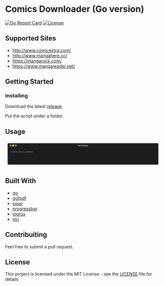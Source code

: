 # Comics Downloader (Go version)

[![Go Report Card](https://goreportcard.com/badge/github.com/Girbons/go-comics-downloader)](https://goreportcard.com/report/github.com/Girbons/go-comics-downloader)
[![License](https://img.shields.io/badge/license-MIT-blue.svg)](LICENSE)

## Supported Sites

- http://www.comicextra.com/
- http://www.mangahere.cc/
- https://mangarock.com/
- https://www.mangareader.net/

## Getting Started

### Installing

Download the latest [release](https://github.com/Girbons/go-comics-downloader/releases)

Put the script under a folder.

## Usage

<img src="img/usage.gif?raw=true" />

## Built With

- [go](https://github.com/golang/go)
- [gofpdf](https://github.com/jung-kurt/gofpdf)
- [soup](https://github.com/anaskhan96/soup)
- [progressbar](https://github.com/schollz/progressbar)
- [logrus](https://github.com/sirupsen/logrus)
- [mri](https://github.com/BakeRolls/mri/blob/master/mri.go)

## Contribuiting

Feel free to submit a pull request.

## License

This project is licensed under the MIT License - see the [LICENSE](LICENSE) file for details
